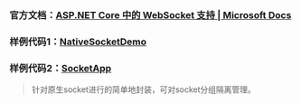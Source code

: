 ### 官方文档：[ASP.NET Core 中的 WebSocket 支持 | Microsoft Docs](https://docs.microsoft.com/zh-cn/aspnet/core/fundamentals/websockets?view=aspnetcore-6.0)

### 样例代码1：[NativeSocketDemo](./NativeSocketDemo/NativeSocketDemo.sln)

### 样例代码2：[SocketApp](./SocketApp/SocketApp.sln)

> 针对原生socket进行的简单地封装，可对socket分组隔离管理。
